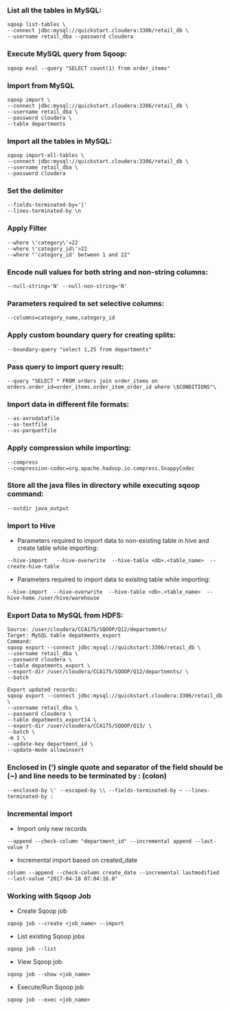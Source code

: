 ### List all the tables in MySQL:
```
sqoop list-tables \
--connect jdbc:mysql://quickstart.cloudera:3306/retail_db \
--username retail_dba --password cloudera
```

### Execute MySQL query from Sqoop:
```
sqoop eval --query "SELECT count(1) from order_items"
```

### Import from MySQL 
```
sqoop import \
--connect jdbc:mysql://quickstart.cloudera:3306/retail_db \
--username retail_dba \
--password cloudera \
--table departments
```

### Import all the tables in MySQL:
```
sqoop import-all-tables \
--connect jdbc:mysql://quickstart.cloudera:3306/retail_db \
--username retail_dba \
--password cloudera 
```

### Set the delimiter
```
--fields-terminated-by='|' 
--lines-terminated-by \n
```

### Apply Filter  
```
--where \'category\'=22
--where \'category_id\'>22
--where "'category_id' between 1 and 22" 
```

### Encode null values for both string and non-string columns:
```
--null-string='N' --null-non-string='N' 
```

### Parameters required to set selective columns:
```
--columns=category_name,category_id 
```

### Apply custom boundary query for creating splits:
```
--boundary-query "select 1,25 from departments" 
```

### Pass query to import query result:
```
--query "SELECT * FROM orders join order_items on orders.order_id=order_items.order_item_order_id where \$CONDITIONS"\
```

### Import data in different file formats:
```
--as-avrodatafile
--as-textfile
--as-parquetfile 
```

### Apply compression while importing:
```
--compress  
--compression-codec=org.apache.hadoop.io.compress.SnappyCodec
```

### Store all the java files in directory while executing sqoop command:
```
--outdir java_output
```

### Import to Hive 
- Parameters required to import data to non-existing table in hive and create table while importing:
```
--hive-import   --hive-overwrite  --hive-table <db>.<table_name>  --create-hive-table
```
- Parameters required to import data to exisitng table while importing:
```
--hive-import  --hive-overwrite  --hive-table <db>.<table_name>  --hive-home /user/hive/warehouse
```

### Export Data to MySQL from HDFS: 
```
Source: /user/cloudera/CCA175/SQOOP/Q12/departemnts/ 
Target: MySQL table depatments_export 
Command: 
sqoop export --connect jdbc:mysql://quickstart:3306/retail_db \
--username retail_dba \
--password cloudera \
--table depatments_export \
--export-dir /user/cloudera/CCA175/SQOOP/Q12/departemnts/ \
--batch

Export updated records:
sqoop export --connect jdbc:mysql://quickstart.cloudera:3306/retail_db \
--username retail_dba \
--password cloudera \
--table depatments_export14 \
--export-dir /user/cloudera/CCA175/SQOOP/Q13/ \
--batch \
-m 1 \
--update-key department_id \
--update-mode allowinsert 
```
### Enclosed in (') single quote and separator of the field should be (~) and line needs to be terminated by : (colon) 
```
--enclosed-by \' --escaped-by \\ --fields-terminated-by ~ --lines-terminated-by : 
```

### Incremental import
- Import only new records 
```
--append --check-column "department_id" --incremental append --last-value 7
```

- Incremental import based on created_date
```
column --append --check-column create_date --incremental lastmodified --last-value "2017-04-18 07:04:16.0"
```

### Working with Sqoop Job 
- Create Sqoop job
```
sqoop job --create <job_name> --import
```
- List existing Sqoop jobs
```
sqoop job --list 
```
- View Sqoop job
```
sqoop job --show <job_name> 
```
- Execute/Run Sqoop job
```
sqoop job --exec <job_name>  
```
       
       
       
       
